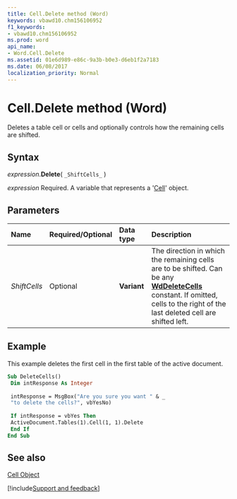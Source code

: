 ```yaml
---
title: Cell.Delete method (Word)
keywords: vbawd10.chm156106952
f1_keywords:
- vbawd10.chm156106952
ms.prod: word
api_name:
- Word.Cell.Delete
ms.assetid: 01e6d989-e86c-9a3b-b0e3-d6eb1f2a7183
ms.date: 06/08/2017
localization_priority: Normal
---
```



# Cell.Delete method (Word)

Deletes a table cell or cells and optionally controls how the remaining cells are shifted.


## Syntax

_expression_.**Delete**( `_ShiftCells_` )

_expression_ Required. A variable that represents a '[Cell](Word.Cell.md)' object.


## Parameters



|Name|Required/Optional|Data type|Description|
|:-----|:-----|:-----|:-----|
| _ShiftCells_|Optional| **Variant**|The direction in which the remaining cells are to be shifted. Can be any  **[WdDeleteCells](Word.WdDeleteCells.md)** constant. If omitted, cells to the right of the last deleted cell are shifted left.|

## Example

This example deletes the first cell in the first table of the active document.


```vb
Sub DeleteCells() 
 Dim intResponse As Integer 
 
 intResponse = MsgBox("Are you sure you want " & _ 
 "to delete the cells?", vbYesNo) 
 
 If intResponse = vbYes Then 
 ActiveDocument.Tables(1).Cell(1, 1).Delete 
 End If 
End Sub
```


## See also


[Cell Object](Word.Cell.md)

[!include[Support and feedback](~/includes/feedback-boilerplate.md)]